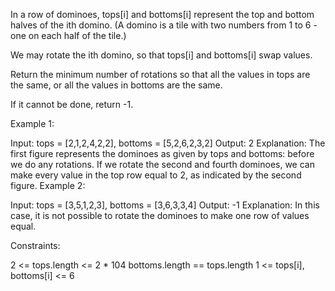 In a row of dominoes, tops[i] and bottoms[i] represent the top and bottom halves of the ith domino. (A domino is a tile with two numbers from 1 to 6 - one on each half of the tile.)

We may rotate the ith domino, so that tops[i] and bottoms[i] swap values.

Return the minimum number of rotations so that all the values in tops are the same, or all the values in bottoms are the same.

If it cannot be done, return -1.

 

Example 1:


Input: tops = [2,1,2,4,2,2], bottoms = [5,2,6,2,3,2]
Output: 2
Explanation: 
The first figure represents the dominoes as given by tops and bottoms: before we do any rotations.
If we rotate the second and fourth dominoes, we can make every value in the top row equal to 2, as indicated by the second figure.
Example 2:

Input: tops = [3,5,1,2,3], bottoms = [3,6,3,3,4]
Output: -1
Explanation: 
In this case, it is not possible to rotate the dominoes to make one row of values equal.
 

Constraints:

2 <= tops.length <= 2 * 104
bottoms.length == tops.length
1 <= tops[i], bottoms[i] <= 6
